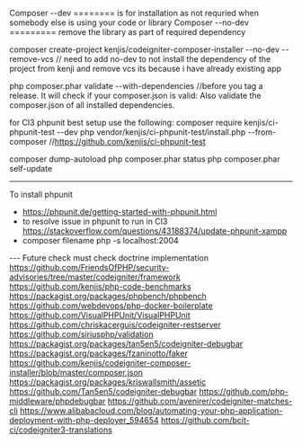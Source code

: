 Composer --dev ======== is for installation as not requried when somebody else is using your code or library
Composer --no-dev ========= remove the library as part of required dependency

composer create-project kenjis/codeigniter-composer-installer --no-dev --remove-vcs // need to add no-dev to not install the dependency of the project from kenji and remove vcs its because i have already existing app

php composer.phar validate --with-dependencies //before you tag a release. It will check if your composer.json is valid: Also validate the composer.json of all installed dependencies.

for CI3 phpunit best setup use the following:
composer require kenjis/ci-phpunit-test --dev
php vendor/kenjis/ci-phpunit-test/install.php --from-composer //https://github.com/kenjis/ci-phpunit-test


composer dump-autoload
php composer.phar status
php composer.phar self-update


---
To install phpunit
- https://phpunit.de/getting-started-with-phpunit.html
- to resolve issue in phpunit to run in CI3  https://stackoverflow.com/questions/43188374/update-phpunit-xampp
- composer filename php -s localhost:2004


--- Future check
must check doctrine implementation
https://github.com/FriendsOfPHP/security-advisories/tree/master/codeigniter/framework
https://github.com/kenjis/php-code-benchmarks
https://packagist.org/packages/phpbench/phpbench
https://github.com/webdevops/php-docker-boilerplate
https://github.com/VisualPHPUnit/VisualPHPUnit
https://github.com/chriskacerguis/codeigniter-restserver
https://github.com/siriusphp/validation
https://packagist.org/packages/tan5en5/codeigniter-debugbar
https://packagist.org/packages/fzaninotto/faker
https://github.com/kenjis/codeigniter-composer-installer/blob/master/composer.json
https://packagist.org/packages/kriswallsmith/assetic
https://github.com/Tan5en5/codeigniter-debugbar
https://github.com/php-middleware/phpdebugbar
https://github.com/avenirer/codeigniter-matches-cli
https://www.alibabacloud.com/blog/automating-your-php-application-deployment-with-php-deployer_594654
https://github.com/bcit-ci/codeigniter3-translations